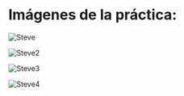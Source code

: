 # Imágenes de la práctica:

![Steve](https://github.com/CarlosE08/Simulacion-Por-Computadora_Carlos-Escobar/assets/127817237/5009e2e1-135b-4bd0-a178-618f44b47a73)

![Steve2](https://github.com/CarlosE08/Simulacion-Por-Computadora_Carlos-Escobar/assets/127817237/9234e752-90d1-4f41-8829-76fd0d0e62c2)

![Steve3](https://github.com/CarlosE08/Simulacion-Por-Computadora_Carlos-Escobar/assets/127817237/95d84a37-4f53-4408-a227-fdc6db160491)

![Steve4](https://github.com/CarlosE08/Simulacion-Por-Computadora_Carlos-Escobar/assets/127817237/aecca58d-aeb4-49dc-bb7e-f63184c675c3)